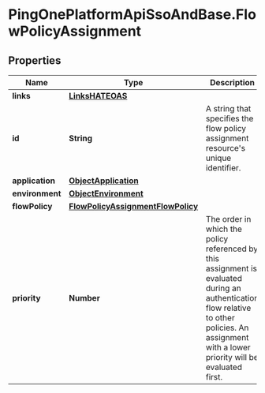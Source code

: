 # PingOnePlatformApiSsoAndBase.FlowPolicyAssignment

## Properties

Name | Type | Description | Notes
------------ | ------------- | ------------- | -------------
**links** | [**LinksHATEOAS**](LinksHATEOAS.md) |  | [optional] 
**id** | **String** | A string that specifies the flow policy assignment resource&#39;s unique identifier. | [optional] [readonly] 
**application** | [**ObjectApplication**](ObjectApplication.md) |  | [optional] 
**environment** | [**ObjectEnvironment**](ObjectEnvironment.md) |  | [optional] 
**flowPolicy** | [**FlowPolicyAssignmentFlowPolicy**](FlowPolicyAssignmentFlowPolicy.md) |  | 
**priority** | **Number** | The order in which the policy referenced by this assignment is evaluated during an authentication flow relative to other policies. An assignment with a lower priority will be evaluated first. | 



